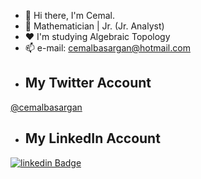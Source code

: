 - 👋 Hi there, I'm Cemal. 
- 💫 Mathematician | Jr. (Jr. Analyst)
- ❤️ I'm studying Algebraic Topology
- 📫 e-mail: cemalbasargan@hotmail.com
- ##  My Twitter Account
[@cemalbasargan](https://twitter.com/@cemalbasargan)
- ## My LinkedIn Account
[![linkedin Badge](https://img.shields.io/badge/Linkedin-000000?style=for-the-badge&logo=Linkedin&logoColor=white)](https://www.linkedin.com/in/cemalbaşargan/)


<!---
cbasargan/cbasargan is a ✨ special ✨ repository because its `README.md` (this file) appears on your GitHub profile.
You can click the Preview link to take a look at your changes.
--->
